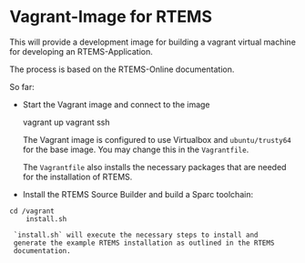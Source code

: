 # Vagrant-Image for RTEMS

This will provide a development image for building a vagrant
virtual machine for developing an RTEMS-Application.

The process is based on the RTEMS-Online documentation.

So far:

   * Start the Vagrant image and connect to the image

     	vagrant up
	vagrant ssh

     The Vagrant image is configured to use Virtualbox and `ubuntu/trusty64`
     for the base image. You may change this in the `Vagrantfile`.

     The `Vagrantfile` also installs the necessary packages that are
     needed for the installation of RTEMS.

   * Install the RTEMS Source Builder and build a Sparc toolchain:

	cd /vagrant
      	install.sh

     `install.sh` will execute the necessary steps to install and
     generate the example RTEMS installation as outlined in the RTEMS
     documentation.



